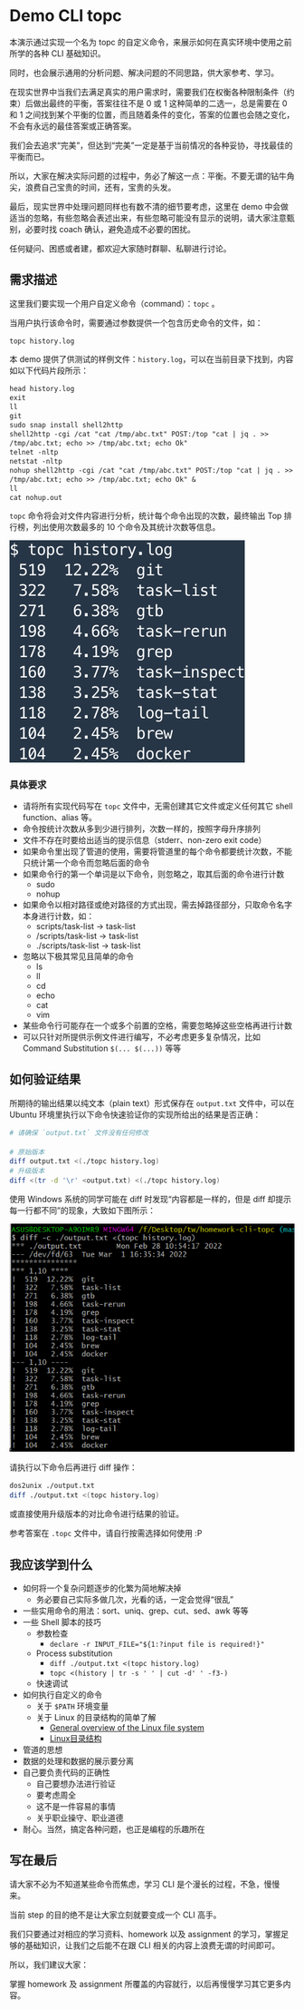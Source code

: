 # Demo CLI topc

本演示通过实现一个名为 topc 的自定义命令，来展示如何在真实环境中使用之前所学的各种 CLI 基础知识。

同时，也会展示通用的分析问题、解决问题的不同思路，供大家参考、学习。

在现实世界中当我们去满足真实的用户需求时，需要我们在权衡各种限制条件（约束）后做出最终的平衡，答案往往不是 0 或 1 这种简单的二选一，总是需要在 0 和 1 之间找到某个平衡的位置，而且随着条件的变化，答案的位置也会随之变化，不会有永远的最佳答案或正确答案。

我们会去追求“完美”，但达到“完美”一定是基于当前情况的各种妥协，寻找最佳的平衡而已。

所以，大家在解决实际问题的过程中，务必了解这一点：平衡。不要无谓的钻牛角尖，浪费自己宝贵的时间，还有，宝贵的头发。

最后，现实世界中处理问题同样也有数不清的细节要考虑，这里在 demo 中会做适当的忽略，有些忽略会表述出来，有些忽略可能没有显示的说明，请大家注意甄别，必要时找 coach 确认，避免造成不必要的困扰。

任何疑问、困惑或者建，都欢迎大家随时群聊、私聊进行讨论。

## 需求描述

这里我们要实现一个用户自定义命令（command）：`topc` 。

当用户执行该命令时，需要通过参数提供一个包含历史命令的文件，如：

```shell
topc history.log
```

本 demo 提供了供测试的样例文件：`history.log`，可以在当前目录下找到，内容如以下代码片段所示：

```shell
head history.log
exit
ll
git
sudo snap install shell2http
shell2http -cgi /cat "cat /tmp/abc.txt" POST:/top "cat | jq . >> /tmp/abc.txt; echo >> /tmp/abc.txt; echo Ok"
telnet -nltp
netstat -nltp
nohup shell2http -cgi /cat "cat /tmp/abc.txt" POST:/top "cat | jq . >> /tmp/abc.txt; echo >> /tmp/abc.txt; echo Ok" &
ll
cat nohup.out
```

`topc` 命令将会对文件内容进行分析，统计每个命令出现的次数，最终输出 Top 排行榜，列出使用次数最多的 10 个命令及其统计次数等信息。

![image-topc](./images/topc-example.jpg)

### 具体要求

* 请将所有实现代码写在 `topc` 文件中，无需创建其它文件或定义任何其它 shell function、alias 等。
* 命令按统计次数从多到少进行排列，次数一样的，按照字母升序排列
* 文件不存在时要给出适当的提示信息（stderr、non-zero exit code）
* 如果命令里出现了管道的使用，需要将管道里的每个命令都要统计次数，不能只统计第一个命令而忽略后面的命令
* 如果命令行的第一个单词是以下命令，则忽略之，取其后面的命令进行计数
  * sudo
  * nohup
* 如果命令以相对路径或绝对路径的方式出现，需去掉路径部分，只取命令名字本身进行计数，如：
  * scripts/task-list -> task-list
  * /scripts/task-list -> task-list
  * ./scripts/task-list -> task-list
* 忽略以下极其常见且简单的命令
  * ls
  * ll
  * cd
  * echo
  * cat
  * vim
* 某些命令行可能存在一个或多个前置的空格，需要忽略掉这些空格再进行计数
* 可以只针对所提供示例文件进行编写，不必考虑更多复杂情况，比如 Command Substitution `$(... $(...))` 等等

## 如何验证结果

所期待的输出结果以纯文本（plain text）形式保存在 `output.txt` 文件中，可以在 Ubuntu 环境里执行以下命令快速验证你的实现所给出的结果是否正确：

```bash
# 请确保 `output.txt` 文件没有任何修改

# 原始版本
diff output.txt <(./topc history.log)
# 升级版本
diff <(tr -d '\r' <output.txt) <(./topc history.log)
```

使用 Windows 系统的同学可能在 diff 时发现“内容都是一样的，但是 diff 却提示每一行都不同”的现象，大致如下图所示：

![image-topc](./images/topc-diff-issue-on-windows.png)

请执行以下命令后再进行 diff 操作：

```bash
dos2unix ./output.txt
diff ./output.txt <(topc history.log)
```

或直接使用升级版本的对比命令进行结果的验证。

参考答案在 `.topc` 文件中，请自行按需选择如何使用 :P

## 我应该学到什么

* 如何将一个复杂问题逐步的化繁为简地解决掉
  * 务必要自己实际多做几次，光看的话，一定会觉得“很乱”
* 一些实用命令的用法：sort、uniq、grep、cut、sed、awk 等等
* 一些 Shell 脚本的技巧
  * 参数检查
    * `declare -r INPUT_FILE="${1:?input file is required!}"`
  * Process substitution
    * `diff ./output.txt <(topc history.log)`
    * `topc <(history | tr -s ' ' | cut -d' ' -f3-)`
  * 快速调试
* 如何执行自定义的命令
  * 关于 `$PATH` 环境变量
  * 关于 Linux 的目录结构的简单了解
    * [General overview of the Linux file system](https://tldp.org/LDP/intro-linux/html/sect_03_01.html)
    * [Linux目录结构](http://linux-wiki.cn/wiki/zh-hans/Linux%E7%9B%AE%E5%BD%95%E7%BB%93%E6%9E%84)
* 管道的思想
* 数据的处理和数据的展示要分离
* 自己要负责代码的正确性
  * 自己要想办法进行验证
  * 要考虑周全
  * 这不是一件容易的事情
  * 关乎职业操守、职业道德
* 耐心。当然，搞定各种问题，也正是编程的乐趣所在

## 写在最后

请大家不必为不知道某些命令而焦虑，学习 CLI 是个漫长的过程，不急，慢慢来。

当前 step 的目的绝不是让大家立刻就要变成一个 CLI 高手。

我们只要通过对相应的学习资料、homework 以及 assignment 的学习，掌握足够的基础知识，让我们之后能不在跟 CLI 相关的内容上浪费无谓的时间即可。

所以，我们建议大家：

掌握 homework 及 assignment 所覆盖的内容就行，以后再慢慢学习其它更多内容。

